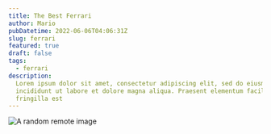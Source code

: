 ```yaml
---
title: The Best Ferrari
author: Mario 
pubDatetime: 2022-06-06T04:06:31Z
slug: ferrari 
featured: true
draft: false
tags:
  - ferrari
description:
  Lorem ipsum dolor sit amet, consectetur adipiscing elit, sed do eiusmod tempor
  incididunt ut labore et dolore magna aliqua. Praesent elementum facilisis leo vel
  fringilla est
---
```

![A random remote image](https://s1.cdn.autoevolution.com/images/news/low-mileage-ferrari-f40-valued-at-35-million-engine-underwent-major-servicing-212183_1.jpg)
